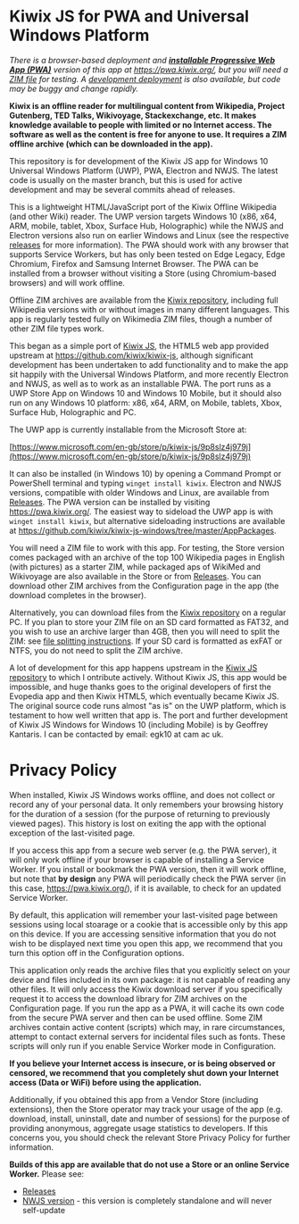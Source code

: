 # Kiwix JS for PWA and Universal Windows Platform

*There is a browser-based deployment and **[installable Progressive Web App (PWA)](https://pwa.kiwix.org/)** version of this app at https://pwa.kiwix.org/, but you will need a
[ZIM file](https://wiki.kiwix.org/wiki/Content_in_all_languages) for testing. A [development deployment](https://kiwix.github.io/kiwix-js-windows/) is also available, but code
may be buggy and change rapidly.*

**Kiwix is an offline reader for multilingual content from Wikipedia, Project Gutenberg, TED Talks, Wikivoyage, Stackexchange, etc. It makes knowledge available to people with limited or no Internet access. The software as well as the content is free for anyone to use. It requires a ZIM offline archive (which can be downloaded in the app).**

This repository is for development of the Kiwix JS app for Windows 10 Universal Windows Platform (UWP), PWA, Electron and NWJS.
The latest code is usually on the master branch, but this is used for active development and may be several commits ahead of releases.

This is a lightweight HTML/JavaScript port of the Kiwix Offline Wikipedia (and other Wiki) reader. The UWP version targets Windows 10 (x86, x64, ARM, mobile, tablet, Xbox,
Surface Hub, Holographic) while the NWJS and Electron versions also run on earlier Windows and Linux (see the respective
[releases](https://github.com/kiwix/kiwix-js-windows/releases/) for more information). The PWA should work with any browser that supports Service Workers, but has only been
tested on Edge Legacy, Edge Chromium, Firefox and Samsung Internet Browser. The PWA can be installed from a browser without visiting a Store (using Chromium-based browsers) and will work offline.

Offline ZIM archives are available from the [Kiwix repository](https://wiki.kiwix.org/wiki/Content_in_all_languages), including full Wikipedia versions with or without images
in many different languages. This app is regularly tested fully on Wikimedia ZIM files, though a number of other ZIM file types work.

This began as a simple port of [Kiwix JS](https://github.com/kiwix/kiwix-js), the HTML5 web app provided upstream at https://github.com/kiwix/kiwix-js, although significant
development has been undertaken to add functionality and to make the app sit happily with the Universal Windows Platform, and more recently Electron and NWJS, as well as to work
as an installable PWA. The port runs as a UWP Store App on Windows 10 and Windows 10 Mobile, but it should also run on any Windows 10 platform: x86, x64, ARM, on Mobile,
tablets, Xbox, Surface Hub, Holographic and PC.

The UWP app is currently installable from the Microsoft Store at:

[https://www.microsoft.com/en-gb/store/p/kiwix-js/9p8slz4j979j](https://www.microsoft.com/en-gb/store/p/kiwix-js/9p8slz4j979j)

It can also be installed (in Windows 10) by opening a Command Prompt or PowerShell terminal and typing `winget install kiwix`. Electron and NWJS versions, compatible with older Windows and Linux, are available from [Releases](https://github.com/kiwix/kiwix-js-windows/releases/). The PWA version can be installed by visiting https://pwa.kiwix.org/. The easiest way to sideload the UWP app is with `winget install kiwix`, but alternative sideloading instructions are available at https://github.com/kiwix/kiwix-js-windows/tree/master/AppPackages.

You will need a ZIM file to work with this app. For testing, the Store version comes packaged with an archive of the top 100 Wikipedia pages in English
(with pictures) as a starter ZIM, while packaged aps of WikiMed and Wikivoyage are also available in the Store or from [Releases](https://github.com/kiwix/kiwix-js-windows/releases/). You can download other ZIM archives from the Configuration page in the app (the download completes in the browser).

Alternatively, you can download files from the [Kiwix repository](http://wiki.kiwix.org/wiki/Content_in_all_languages)
on a regular PC. If you plan to store your ZIM file on an SD card formatted as FAT32, and you wish to use an archive larger than 4GB, then you will need
to split the ZIM: see [file splitting instructions](https://github.com/kiwix/kiwix-js-windows/tree/master/AppPackages#download-a-zim-archive-all-platforms).
If your SD card is formatted as exFAT or NTFS, you do not need to split the ZIM archive.

A lot of development for this app happens upstream in the [Kiwix JS repository](https://kiwix.github.io/kiwix-js/) to which I ontribute actively.
Without Kiwix JS, this app would be impossible, and huge thanks goes to the original developers of first the Evopedia app and then Kiwix HTML5, which
eventually became Kiwix JS. The original source code runs almost "as is" on the UWP platform, which is testament to how well written that app is.
The port and further development of Kiwix JS Windows for Windows 10 (including Mobile) is by Geoffrey Kantaris. I can be contacted by email:
egk10 at cam ac uk.

# Privacy Policy

When installed, Kiwix JS Windows works offline, and does not collect or record any of your personal data. It
only remembers your browsing history for the duration of a session (for the purpose of returning to previously
viewed pages). This history is lost on exiting the app with the optional exception of the last-visited page.

If you access this app from a secure web server (e.g. the PWA server), it will only work offline if your browser is
capable of installing a Service Worker. If you install or bookmark the PWA version, then it will work offline, but
note that **by design** any PWA will periodically check the PWA server (in this case, https://pwa.kiwix.org/), if it
is available, to check for an updated Service Worker.

By default, this application will remember your last-visited page between sessions using local stoarage or a cookie
that is accessible only by this app on this device. If you are accessing sensitive information that you do
not wish to be displayed next time you open this app, we recommend that you turn this option off in the Configuration options.

This application only reads the archive files that you explicitly select on your device and files included in
its own package: it is not capable of reading any other files. It will only access the Kiwix download server if
you specifically request it to access the download library for ZIM archives on the Configuration page. If you
run the app as a PWA, it will cache its own code from the secure PWA server and then can be used offline.
Some ZIM archives contain active content (scripts) which may, in rare circumstances, attempt to
contact external servers for incidental files such as fonts. These scripts will only run if you enable Service
Worker mode in Configuration.

**If you believe your Internet access is insecure, or is being observed or censored, we recommend that you completely
shut down your Internet access (Data or WiFi) before using the application.**

Additionally, if you obtained this app from a Vendor Store (including extensions), then the Store operator may
track your usage of the app (e.g. download, install, uninstall, date and number of sessions) for the purpose of
providing anonymous, aggregate usage statistics to developers. If this concerns you, you should check the relevant
Store Privacy Policy for further information.

**Builds of this app are available that do not use a Store or an online Service Worker.** Please see:

* [Releases](https://github.com/kiwix/kiwix-js-windows/releases/)
* [NWJS version](https://kiwix.github.io/kiwix-js-windows/kiwix-js-nwjs.html) - this version is completely standalone
  and will never self-update
